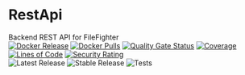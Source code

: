 # RestApi
Backend REST API for FileFighter  
[![Docker Release](https://img.shields.io/github/v/release/filefighter/restapi?color=dark-green&label=Stable%20Version&logo=docker&style=for-the-badge)](https://github.com/FileFighter/RestApi/releases)
[![Docker Pulls](https://img.shields.io/docker/pulls/filefighter/rest?logo=docker&style=for-the-badge)](https://hub.docker.com/r/filefighter/rest)
[![Quality Gate Status](http://sonar.filefighter.de/api/project_badges/measure?project=de.filefighter%3Arest&metric=alert_status)](https://sonar.filefighter.de/dashboard?id=de.filefighter%3Arest)
[![Coverage](http://sonar.filefighter.de/api/project_badges/measure?project=de.filefighter%3Arest&metric=coverage)](https://sonar.filefighter.de/dashboard?id=de.filefighter%3Arest)
[![Lines of Code](http://sonar.filefighter.de/api/project_badges/measure?project=de.filefighter%3Arest&metric=ncloc)](https://sonar.filefighter.de/dashboard?id=de.filefighter%3Arest)
[![Security Rating](http://sonar.filefighter.de/api/project_badges/measure?project=de.filefighter%3Arest&metric=security_rating)](https://sonar.filefighter.de/dashboard?id=de.filefighter%3Arest)  
![Latest Release](https://github.com/FileFighter/RestApi/workflows/Latest%20Release/badge.svg)
![Stable Release](https://github.com/FileFighter/RestApi/workflows/Stable%20Release/badge.svg)
![Tests](https://github.com/FileFighter/RestApi/workflows/Tests/badge.svg)
